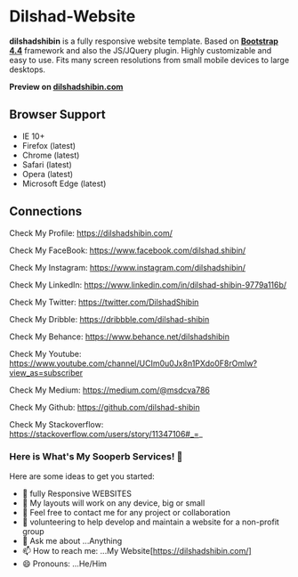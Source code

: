 # Dilshad-Website
**dilshadshibin** is a fully responsive website template. Based on **[Bootstrap 4.4](https://getbootstrap.com/)** framework and also the JS/JQuery plugin. Highly customizable and easy to use. Fits many screen resolutions from small mobile devices to large desktops.

**Preview on [dilshadshibin.com](https://dilshadshibin.com/#home)**


## Browser Support

- IE 10+
- Firefox (latest)
- Chrome (latest)
- Safari (latest)
- Opera (latest)
- Microsoft Edge (latest)


## Connections

Check My Profile:  https://dilshadshibin.com/

Check My FaceBook: https://www.facebook.com/dilshad.shibin/

Check My Instagram: https://www.instagram.com/dilshadshibin/

Check My LinkedIn: https://www.linkedin.com/in/dilshad-shibin-9779a116b/

Check My Twitter: https://twitter.com/DilshadShibin

Check My Dribble: https://dribbble.com/dilshad-shibin

Check My Behance: https://www.behance.net/dilshadshibin

Check My Youtube: https://www.youtube.com/channel/UCIm0u0Jx8n1PXdo0F8rOmIw?view_as=subscriber

Check My Medium: https://medium.com/@msdcva786

Check My Github: https://github.com/dilshad-shibin

Check My Stackoverflow: https://stackoverflow.com/users/story/11347106#_=_


### Here is What's My Sooperb Services! 👋

Here are some ideas to get you started:

- 🔭 fully Responsive WEBSITES
- 🌱 My layouts will work on any device, big or small
- 👯 Feel free to contact me for any project or collaboration
- 🤔 volunteering to help develop and maintain a website for a non-profit group
- 💬 Ask me about ...Anything
- 📫 How to reach me: ...My Website[https://dilshadshibin.com/]
- 😄 Pronouns: ...He/Him
